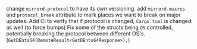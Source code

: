 change `mirrord-protocol` to have its own versioning. add `mirrord-macros` and `protocol_break` attribute to mark places we want to break on major updates.
Add CI to verify that if protocol is changed, `Cargo.toml` is changed as well (to force bumps)
Fix some of the structs being `OS` controlled, potentially breaking the protocol between different OS's. (`GetDEnts64(RemoteResult<GetDEnts64Response>),`)